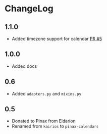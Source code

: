 # ChangeLog

## 1.1.0

- Added timezone support for calendar [PR #5](https://github.com/pinax/pinax-calendars/pull/5)


## 1.0.0

- Added docs


## 0.6

- Added `adapters.py` and `mixins.py`


## 0.5

- Donated to Pinax from Eldarion
- Renamed from `kairios` to `pinax-calendars`
